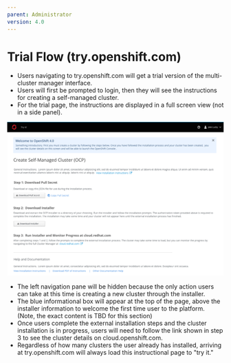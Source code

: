 ```yaml
---
parent: Administrator
version: 4.0
---
```


# Trial Flow (try.openshift.com)

- Users navigating to try.openshift.com will get a trial version of the multi-cluster manager interface.
- Users will first be prompted to login, then they will see the instructions for creating a self-managed cluster.
- For the trial page, the instructions are displayed in a full screen view (not in a side panel).

![03](img/new-3-steps.png)

- The left navigation pane will be hidden because the only action users can take at this time is creating a new cluster through the installer.
- The blue informational box will appear at the top of the page, above the installer information to welcome the first time user to the platform. (Note, the exact content is TBD for this section)
- Once users complete the external installation steps and the cluster installation is in progress, users will need to follow the link shown in step 3 to see the cluster details on cloud.openshift.com.
- Regardless of how many clusters the user already has installed, arriving at try.openshift.com will always load this instructional page to "try it."
